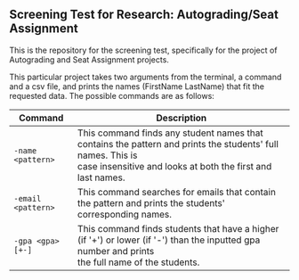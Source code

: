 ## Screening Test for Research: Autograding/Seat Assignment
This is the repository for the screening test, specifically for the project of Autograding and Seat Assignment projects.

This particular project takes two arguments from the terminal, a command and a csv file, and prints the names (FirstName LastName) that fit the requested data. The possible commands are as follows:

|      **Command**                                         |               **Description**             |
| -------------------------------------------------------- | ----------------------------------------- |
| `-name <pattern>`  | This command finds any student names that contains the pattern and prints the students' full names. This is<br> case insensitive and looks at both the first and last names. |
| `-email <pattern>` | This command searches for emails that contain the pattern and prints the students' corresponding names.                                              |
| `-gpa <gpa>[+-]`   | This command finds students that have a higher (if '+') or lower (if '-') than the inputted gpa number and prints<br> the full name of the students. |
